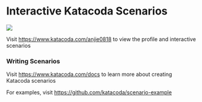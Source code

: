 # Interactive Katacoda Scenarios

[![](http://shields.katacoda.com/katacoda/anjie0818/count.svg)](https://www.katacoda.com/anjie0818 "Get your profile on Katacoda.com")

Visit https://www.katacoda.com/anjie0818 to view the profile and interactive scenarios

### Writing Scenarios
Visit https://www.katacoda.com/docs to learn more about creating Katacoda scenarios

For examples, visit https://github.com/katacoda/scenario-example
